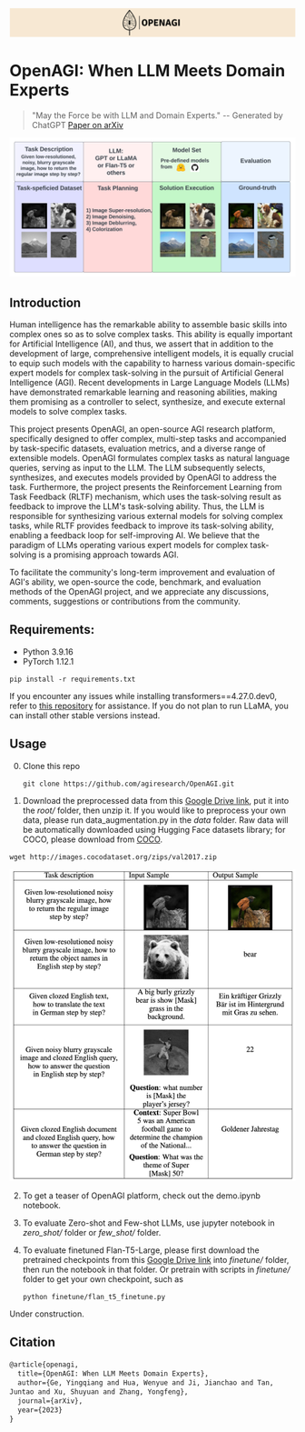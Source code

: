 ![Teaser](image/logo-wider.png)
# OpenAGI: When LLM Meets Domain Experts
> "May the Force be with LLM and Domain Experts." -- Generated by ChatGPT
[Paper on arXiv](https://arxiv.org/pdf/2304.04370.pdf)

![Teaser](image/pipeline.png)

## Introduction
Human intelligence has the remarkable ability to assemble basic skills into complex ones so as to solve complex tasks. This ability is equally important for Artificial Intelligence (AI), and thus, we assert that in addition to the development of large, comprehensive intelligent models, it is equally crucial to equip such models with the capability to harness various domain-specific expert models for complex task-solving in the pursuit of Artificial General Intelligence (AGI). Recent developments in Large Language Models (LLMs) have demonstrated remarkable learning and reasoning abilities, making them promising as a controller to select, synthesize, and execute external models to solve complex tasks. 

This project presents OpenAGI, an open-source AGI research platform, specifically designed to offer complex, multi-step tasks and accompanied by task-specific datasets, evaluation metrics, and a diverse range of extensible models. OpenAGI formulates complex tasks as natural language queries, serving as input to the LLM. The LLM subsequently selects, synthesizes, and executes models provided by OpenAGI to address the task. Furthermore, the project presents the Reinforcement Learning from Task Feedback (RLTF) mechanism, which uses the task-solving result as feedback to improve the LLM's task-solving ability. Thus, the LLM is responsible for synthesizing various external models for solving complex tasks, while RLTF provides feedback to improve its task-solving ability, enabling a feedback loop for self-improving AI. We believe that the paradigm of LLMs operating various expert models for complex task-solving is a promising approach towards AGI. 

To facilitate the community's long-term improvement and evaluation of AGI's ability, we open-source the code, benchmark, and evaluation methods of the OpenAGI project, and we appreciate any discussions, comments, suggestions or contributions from the community.

## Requirements:
- Python 3.9.16
- PyTorch 1.12.1

```
pip install -r requirements.txt
```

If you encounter any issues while installing transformers==4.27.0.dev0, refer to [this repository](https://github.com/treadon/llama-7b-example) for assistance. If you do not plan to run LLaMA, you can install other stable versions instead.

## Usage

0. Clone this repo

    ```
    git clone https://github.com/agiresearch/OpenAGI.git
    ```

1. Download the preprocessed data from this [Google Drive link](https://drive.google.com/drive/folders/1AjT6y7qLIMxcmHhUBG5IE1_5SnCPR57e?usp=share_link), put it into the *root/* folder, then unzip it. If you would like to preprocess your own data, please run data_augmentation.py in the *data* folder. Raw data will be automatically downloaded using Hugging Face datasets library; for COCO, please download from [COCO](https://cocodataset.org/#download).

```
wget http://images.cocodataset.org/zips/val2017.zip
```


![Teaser](image/data_sample.png)

2. To get a teaser of OpenAGI platform, check out the demo.ipynb notebook.


3. To evaluate Zero-shot and Few-shot LLMs, use jupyter notebook in *zero_shot/* folder or *few_shot/* folder. 
   
4. To evaluate finetuned Flan-T5-Large, please first download the pretrained checkpoints from this [Google Drive link](https://drive.google.com/drive/folders/1AjT6y7qLIMxcmHhUBG5IE1_5SnCPR57e?usp=share_link) into *finetune/* folder, then run the notebook in that folder. Or pretrain with scripts in *finetune/* folder to get your own checkpoint, such as

    ```
    python finetune/flan_t5_finetune.py
    ```
 
 Under construction.
 
 
 
<!--
4. Evaluate with example jupyter notebooks in the *notebooks* folder. Before testing, create a soft link of *data* folder to the *notebooks* folder by
   
   ```
   cd notebooks
   ln -s ../data .
   ```
-->


## Citation

```
@article{openagi,
  title={OpenAGI: When LLM Meets Domain Experts},
  author={Ge, Yingqiang and Hua, Wenyue and Ji, Jianchao and Tan, Juntao and Xu, Shuyuan and Zhang, Yongfeng},
  journal={arXiv},
  year={2023}
}
```

